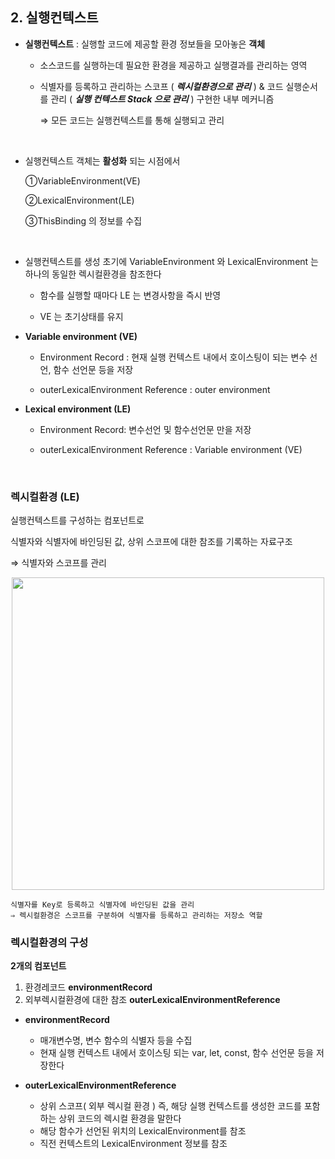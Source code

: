 ## 2. 실행컨텍스트

- **실행컨텍스트** : 실행할 코드에 제공할 환경 정보들을 모아놓은 **객체**
    - 소스코드를 실행하는데 필요한 환경을 제공하고 실행결과를 관리하는 영역
    - 식별자를 등록하고 관리하는 스코프 ( ***렉시컬환경으로 관리*** )
    & 코드 실행순서를 관리 ( ***실행 컨텍스트 Stack 으로 관리*** ) 구현한 내부 메커니즘

        ⇒ 모든 코드는 실행컨텍스트를 통해 실행되고 관리
<br>

- 실행컨텍스트 객체는 **활성화** 되는 시점에서

    ①VariableEnvironment(VE)

    ②LexicalEnvironment(LE)

    ③ThisBinding 의 정보를 수집
<br>

- 실행컨텍스트를 생성 초기에
VariableEnvironment 와 LexicalEnvironment 는 하나의 동일한 렉시컬환경을 참조한다

    - 함수를 실행할 때마다 LE 는 변경사항을 즉시 반영


    - VE 는 초기상태를 유지


- **Variable environment (VE)**
    - Environment Record : 현재 실행 컨텍스트 내에서 호이스팅이 되는 변수 선언, 함수 선언문 등을 저장

    - outerLexicalEnvironment Reference : outer environment

- **Lexical environment (LE)**
    - Environment Record: 변수선언 및 함수선언문 만을 저장

    - outerLexicalEnvironment Reference : Variable environment (VE)

<br>

### 렉시컬환경 **(LE)**

실행컨텍스트를 구성하는 컴포넌트로

식별자와 식별자에 바인딩된 값, 상위 스코프에 대한 참조를 기록하는 자료구조

⇒ 식별자와 스코프를 관리

<p align="center"><img src="https://user-images.githubusercontent.com/107349637/209531135-66d575f9-17ac-4c8a-9323-f771c6a12026.png" width="500"/></p>

    식별자를 Key로 등록하고 식별자에 바인딩된 값을 관리
    ⇒ 렉시컬환경은 스코프를 구분하여 식별자를 등록하고 관리하는 저장소 역할


### 렉시컬환경의 구성

**2개의 컴포넌트**
1. 환경레코드 **environmentRecord**
2. 외부렉시컬환경에 대한 참조 **outerLexicalEnvironmentReference**

- **environmentRecord**
    - 매개변수명, 변수 함수의 식별자 등을 수집
    - 현재 실행 컨텍스트 내에서 호이스팅 되는 var, let, const, 함수 선언문 등을 저장한다

- **outerLexicalEnvironmentReference**
    - 상위 스코프( 외부 렉시컬 환경 )
    즉, 해당 실행 컨텍스트를 생성한 코드를 포함하는 상위 코드의 렉시컬 환경을 말한다
    - 해당 함수가 선언된 위치의 LexicalEnvironment를 참조
    - 직전 컨텍스트의 LexicalEnvironment 정보를 참조